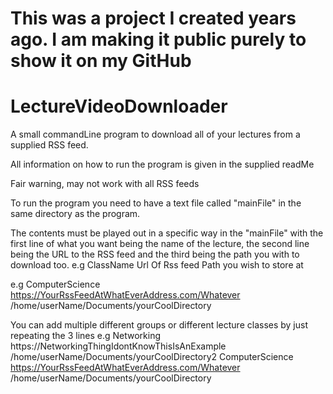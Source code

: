# This was a project I created years ago. I am making it public purely to show it on my GitHub

# LectureVideoDownloader
A small commandLine program to download all of your lectures from a supplied RSS feed.

All information on how to run the program is given in the supplied readMe

Fair warning, may not work with all RSS feeds

To run the program you need to have a text file called "mainFile" in the same directory as the program.

The contents must be played out in a specific way in the "mainFile" with the first line of what you want being the name of the lecture, the second line being the URL to the RSS feed and the third being the path you with to download too.
e.g 
    ClassName
    Url Of Rss feed
    Path you wish to store at



e.g
    ComputerScience
    https://YourRssFeedAtWhatEverAddress.com/Whatever
    /home/userName/Documents/yourCoolDirectory

You can add multiple different groups or different lecture classes by just repeating the 3 lines
e.g
    Networking
    https://NetworkingThingIdontKnowThisIsAnExample
    /home/userName/Documents/yourCoolDirectory2
    ComputerScience
    https://YourRssFeedAtWhatEverAddress.com/Whatever
    /home/userName/Documents/yourCoolDirectory
